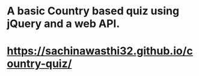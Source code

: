# A basic Country based quiz using jQuery and a web API.
# https://sachinawasthi32.github.io/country-quiz/
